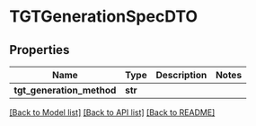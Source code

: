 # TGTGenerationSpecDTO

## Properties
Name | Type | Description | Notes
------------ | ------------- | ------------- | -------------
**tgt_generation_method** | **str** |  | 

[[Back to Model list]](../README.md#documentation-for-models) [[Back to API list]](../README.md#documentation-for-api-endpoints) [[Back to README]](../README.md)


